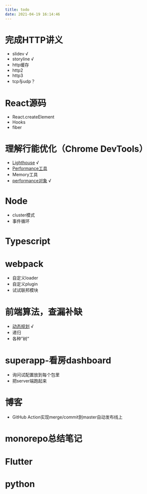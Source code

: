 ```yaml
---
title: todo
date: 2021-04-19 16:14:46
---
```


# 完成HTTP讲义

* slidev  √
* storyline √
* http缓存
* http2
* http3
* tcp与udp？

#  React源码

* React.createElement
* Hooks
* fiber

#  理解行能优化（Chrome DevTools）

* [Lighthouse][2] √
* [Performance工具][4]
* Memory工具
* [performance对象][3] √

# Node

* cluster模式
* 事件循环

# Typescript



# webpack

* 自定义loader
* 自定义plugin
* 试试联邦模块

# 前端算法，查漏补缺

* [动态规划][1] √
* 递归
* 各种”树“

#  superapp-看房dashboard

* 询问试配置放到每个包里
* 把server端跑起来

# 博客

* GitHub Action实现merge/commit到master自动发布线上

# monorepo总结笔记

# Flutter

# python


  [1]: https://jianghong.site/2021/05/14/%E7%AE%97%E6%B3%95%E4%B9%8B%E5%8A%A8%E6%80%81%E8%A7%84%E5%88%92/

  [2]: https://jianghong.site/2021/05/21/%E8%A1%8C%E8%83%BD%E4%BC%98%E5%8C%96%E4%B9%8BLighthouse/

  [3]: https://jianghong.site/2021/05/30/%E6%80%A7%E8%83%BD%E4%BC%98%E5%8C%96%E4%B9%8Bwindow.performance/
  
  [4]: https://jianghong.site/2021/06/03/%E8%A1%8C%E8%83%BD%E4%BC%98%E5%8C%96%E4%B9%8BPerformance%E5%B7%A5%E5%85%B7/